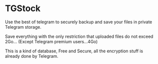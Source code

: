# TGStock
Use the best of telegram to securely backup and save your files in private Telegram storage.

Save everything with the only restriction that uploaded files do not exceed 2Go... (Except Telegram premium users...4Go)

This is a kind of database, Free and Secure, all the encryption stuff is already done by Telegram.